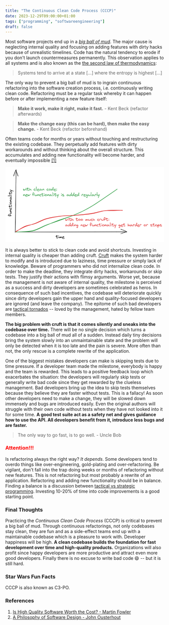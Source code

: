 ```yaml
---
title: "The Continuous Clean Code Process (CCCP)"
date: 2023-12-29T09:00:00+01:00
tags: ["programming", "softwareengineering"]
draft: false
---
```


Most software projects end up in a
[_big ball of mud_](https://wiki.c2.com/?BigBallOfMud). The major cause is
neglecting internal quality and focusing on adding features with dirty hacks
because of unrealistic timelines. Code has the natural tendency to erode if you
don't launch countermeasures permanently. This observation applies to all
systems and is also known as the
[the second law of thermodynamics](https://en.wikipedia.org/wiki/Second_law_of_thermodynamics):

> Systems tend to arrive at a state [...] where the entropy is highest [...]

The only way to prevent a big ball of mud is to ingrain continuous refactoring
into the software creation process, i.e. continuously writing clean code.
Refactoring must be a regular task whereby it can happen before or after
implementing a new feature itself:

> **Make it work, make it right, make it fast.** - Kent Beck (refactor
> afterwards)

> **Make the change easy (this can be hard), then make the easy change.** - Kent
> Beck (refactor beforehand)

Often teams code for months or years without touching and restructuring the
existing codebase. They perpetually add features with dirty workarounds and
without thinking about the overall structure. This accumulates and adding new
functionality will become harder, and eventually impossible
[[1]](https://martinfowler.com/articles/is-quality-worth-cost.html)

<p align="center">
    <img src="/blog/img/clean_code_over_time.png" alt="clean_code_over_time" class="medium-zoom-image" width="600">
</p>

It is always better to stick to clean code and avoid shortcuts. Investing in
internal quality is cheaper than adding cruft.
[Cruft](https://martinfowler.com/bliki/TechnicalDebt.html) makes the system
harder to modify and is introduced due to laziness, time pressure or simply lack
of knowledge. Beware of programmers who did not internalize clean code. In order
to make the deadline, they integrate dirty hacks, workarounds or skip tests.
They justify their actions with flimsy arguments. Worse yet, because the
management is not aware of internal quality, the milestone is perceived as a
success and dirty developers are sometimes celebrated as heros. In consequence
of such bad incentives, the codebase will deteriorate quickly since dirty
developers gain the upper hand and quality-focused developers are ignored (and
leave the company). The epitome of such bad developers are
[tactical tornados](https://web.stanford.edu/~ouster/cgi-bin/book.php) -- loved
by the management, hated by fellow team members.

**The big problem with cruft is that it comes silently and sneaks into the
codebase over time.** There will be no single decision which turns a codebase
into a big ball of mud all of a sudden. Instead daily tiny decisions bring the
system slowly into an unmaintainable state and the problem will only be detected
when it is too late and the pain is severe. More often than not, the only rescue
is a complete rewrite of the application.

One of the biggest mistakes developers can make is skipping tests due to time
pressure. If a developer team made the milestone, everybody is happy and the
team is rewarded. This leads to a positive feedback loop which exacerbates the
situation: the developers will regularly skip tests or generally write bad code
since they get rewarded by the clueless management. Bad developers bring up the
idea to skip tests themselves because they believe they are faster without
tests. This is a fallacy! As soon other developers need to make a change, they
will be slowed down immensely and bugs are introduced easily. Even the original
authors will struggle with their own code without tests when they have not
looked into it for some time. **A good test suite act as a safety net and gives
guidance how to use the API. All developers benefit from it, introduce less bugs
and are faster.**

> The only way to go fast, is to go well. - Uncle Bob

### <span style="color: red">Attention!!!</span>

Is refactoring always the right way? _It depends_. Some developers tend to
overdo things like over-engineering, gold-plating and over-refactoring. Be
vigilant, don't fall into the trap doing weeks or months of refactoring without
new features. This is not refactoring but most probably a rewrite of an
application. Refactoring and adding new functionality should be in balance.
Finding a balance is a discussion between
[tactical vs strategic programming](https://web.stanford.edu/~ouster/cgi-bin/book.php).
Investing 10-20% of time into code improvements is a good starting point.

### Final Thoughts

Practicing the _Continuous Clean Code Process_ (CCCP) is critical to prevent a
big ball of mud. Through continuous refactorings, not only codebases stay clean,
they are fun and as a side-effect teams end up with a maintainable codebase
which is a pleasure to work with. Developer happiness will be high. **A clean
codebase builds the foundation for fast development over time and high-quality
products.** Organizations will also profit since happy developers are more
productive and attract even more good developers. Finally there is no excuse to
write bad code :smile: -- but it is still hard.

### Star Wars Fun Facts

CCCP is also known as C3-PO.

### References

1. [Is High Quality Software Worth the Cost? - Martin Fowler](https://martinfowler.com/articles/is-quality-worth-cost.html)
2. [A Philosophy of Software Design - John Ousterhout](https://web.stanford.edu/~ouster/cgi-bin/book.php)
